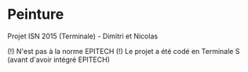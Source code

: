 # Peinture
Projet ISN 2015 (Terminale) - Dimitri et Nicolas

(!) N'est pas à la norme EPITECH
(!) Le projet a été codé en Terminale S (avant d'avoir intégré EPITECH)
